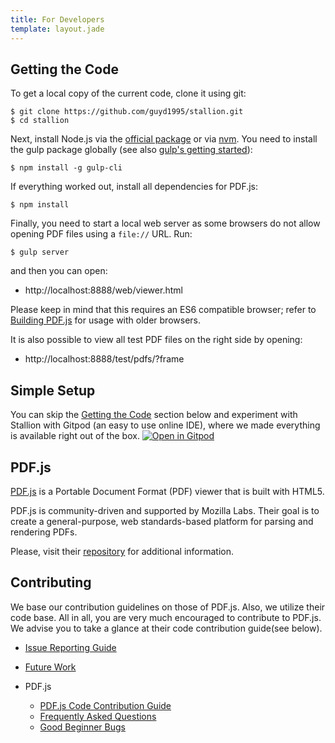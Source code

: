 ```yaml
---
title: For Developers
template: layout.jade
---
```


## Getting the Code

To get a local copy of the current code, clone it using git:

    $ git clone https://github.com/guyd1995/stallion.git
    $ cd stallion

Next, install Node.js via the [official package](https://nodejs.org) or via
[nvm](https://github.com/creationix/nvm). You need to install the gulp package
globally (see also [gulp's getting started](https://github.com/gulpjs/gulp/blob/master/docs/getting-started.md#getting-started)):

    $ npm install -g gulp-cli

If everything worked out, install all dependencies for PDF.js:

    $ npm install

Finally, you need to start a local web server as some browsers do not allow opening
PDF files using a `file://` URL. Run:

    $ gulp server

and then you can open:

+ http://localhost:8888/web/viewer.html

Please keep in mind that this requires an ES6 compatible browser; refer to [Building PDF.js](https://github.com/mozilla/pdf.js/blob/master/README.md#building-pdfjs) for usage with older browsers.

It is also possible to view all test PDF files on the right side by opening:

+ http://localhost:8888/test/pdfs/?frame

## Simple Setup 
You can skip the [Getting the Code](#getting-the-code) section below and experiment with Stallion with Gitpod (an easy to use online IDE), where we made everything is available right out of the box. 
[![Open in Gitpod](https://gitpod.io/button/open-in-gitpod.svg)](https://www.gitpod.io/#https://github.com/guyd1995/stallion)


## PDF.js
[PDF.js](https://mozilla.github.io/pdf.js/) is a Portable Document Format (PDF) viewer that is built with HTML5.

PDF.js is community-driven and supported by Mozilla Labs. Their goal is to
create a general-purpose, web standards-based platform for parsing and
rendering PDFs.

Please, visit their [repository](https://github.com/mozilla/pdf.js) for additional information.
 

## Contributing

We base our contribution guidelines on those of PDF.js. Also, we utilize their code base. All in all, you are very much encouraged to contribute to PDF.js. We advise you to take a glance at their code contribution guide(see below).

* [Issue Reporting Guide](https://github.com/guyd1995/stallion/blob/master/.github/CONTRIBUTING.md)
* [Future Work](https://github.com/guyd1995/stallion/wiki/Future_Work)

* PDF.js
	+ [PDF.js Code Contribution Guide](https://github.com/mozilla/pdf.js/wiki/Contributing)
	+ [Frequently Asked Questions](https://github.com/mozilla/pdf.js/wiki/Frequently-Asked-Questions)
	+ [Good Beginner Bugs](https://github.com/mozilla/pdf.js/issues?direction=desc&labels=5-good-beginner-bug&page=1&sort=created&state=open)
